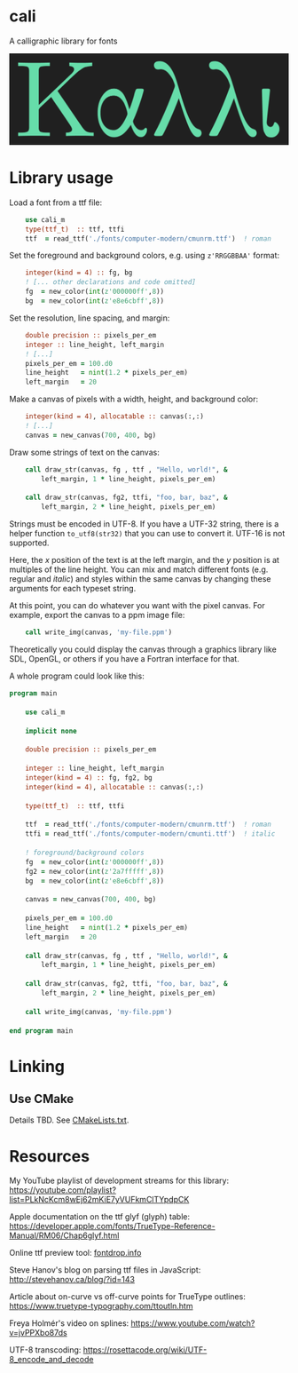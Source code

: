 
# cali

A calligraphic library for fonts

![](./doc/kalli.png)

# Library usage

Load a font from a ttf file:
```f90
	use cali_m
	type(ttf_t)  :: ttf, ttfi
	ttf  = read_ttf('./fonts/computer-modern/cmunrm.ttf')  ! roman
```

Set the foreground and background colors, e.g. using `z'RRGGBBAA'` format:
```f90
	integer(kind = 4) :: fg, bg
	! [... other declarations and code omitted]
	fg  = new_color(int(z'000000ff',8))
	bg  = new_color(int(z'e8e6cbff',8))
```

Set the resolution, line spacing, and margin:
```f90
	double precision :: pixels_per_em
	integer :: line_height, left_margin
	! [...]
	pixels_per_em = 100.d0
	line_height   = nint(1.2 * pixels_per_em)
	left_margin   = 20
```

Make a canvas of pixels with a width, height, and background color:
```f90
	integer(kind = 4), allocatable :: canvas(:,:)
	! [...]
	canvas = new_canvas(700, 400, bg)
```

Draw some strings of text on the canvas:
```f90
	call draw_str(canvas, fg , ttf , "Hello, world!", &
		left_margin, 1 * line_height, pixels_per_em)

	call draw_str(canvas, fg2, ttfi, "foo, bar, baz", &
		left_margin, 2 * line_height, pixels_per_em)
```

Strings must be encoded in UTF-8.  If you have a UTF-32 string, there is a helper function `to_utf8(str32)` that you can use to convert it.  UTF-16 is not supported.

Here, the _x_ position of the text is at the left margin, and the _y_ position is at multiples of the line height.  You can mix and match different fonts (e.g. regular and _italic_) and styles within the same canvas by changing these arguments for each typeset string.

At this point, you can do whatever you want with the pixel canvas.  For example, export the canvas to a ppm image file:
```f90
	call write_img(canvas, 'my-file.ppm')
```

Theoretically you could display the canvas through a graphics library like SDL, OpenGL, or others if you have a Fortran interface for that.

A whole program could look like this:

```f90
program main

	use cali_m

	implicit none

	double precision :: pixels_per_em

	integer :: line_height, left_margin
	integer(kind = 4) :: fg, fg2, bg
	integer(kind = 4), allocatable :: canvas(:,:)

	type(ttf_t)  :: ttf, ttfi

	ttf  = read_ttf('./fonts/computer-modern/cmunrm.ttf')  ! roman
	ttfi = read_ttf('./fonts/computer-modern/cmunti.ttf')  ! italic

	! foreground/background colors
	fg  = new_color(int(z'000000ff',8))
	fg2 = new_color(int(z'2a7fffff',8))
	bg  = new_color(int(z'e8e6cbff',8))

	canvas = new_canvas(700, 400, bg)

	pixels_per_em = 100.d0
	line_height   = nint(1.2 * pixels_per_em)
	left_margin   = 20

	call draw_str(canvas, fg , ttf , "Hello, world!", &
		left_margin, 1 * line_height, pixels_per_em)

	call draw_str(canvas, fg2, ttfi, "foo, bar, baz", &
		left_margin, 2 * line_height, pixels_per_em)

	call write_img(canvas, 'my-file.ppm')

end program main
```

# Linking

## Use CMake

Details TBD.  See [CMakeLists.txt](CMakeLists.txt).

# Resources

My YouTube playlist of development streams for this library:  https://youtube.com/playlist?list=PLkNcKcm8wEj62mKiE7yVUFkmClTYpdpCK

Apple documentation on the ttf glyf (glyph) table:  https://developer.apple.com/fonts/TrueType-Reference-Manual/RM06/Chap6glyf.html

Online ttf preview tool:  [fontdrop.info](https://www.fontdrop.info)

Steve Hanov's blog on parsing ttf files in JavaScript:  http://stevehanov.ca/blog/?id=143

Article about on-curve vs off-curve points for TrueType outlines: https://www.truetype-typography.com/ttoutln.htm

Freya Holmér's video on splines: https://www.youtube.com/watch?v=jvPPXbo87ds

UTF-8 transcoding: https://rosettacode.org/wiki/UTF-8_encode_and_decode

